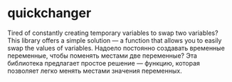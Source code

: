# quickchanger
Tired of constantly creating temporary variables to swap two variables? This library offers a simple solution — a function that allows you to easily swap the values of variables.
Надоело постоянно создавать временные переменные, чтобы поменять местами две переменные? Эта библиотека предлагает простое решение — функцию, которая позволяет легко менять местами значения переменных.
